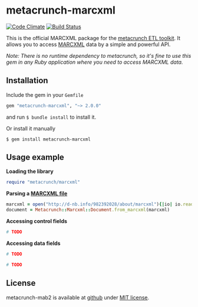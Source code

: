 metacrunch-marcxml
==================

[![Code Climate](https://codeclimate.com/github/ubpb/metacrunch-marcxml/badges/gpa.svg)](https://codeclimate.com/github/ubpb/metacrunch-marcxml)
[![Build Status](https://travis-ci.org/ubpb/metacrunch-marcxml.svg)](https://travis-ci.org/ubpb/metacrunch-marcxml)

This is the official MARCXML package for the [metacrunch ETL toolkit](https://github.com/ubpb/metacrunch). It allows you to access [MARCXML](http://www.loc.gov/standards/marcxml/) data by a simple and powerful API.

*Note: There is no runtime dependency to metacrunch, so it's fine to use this gem in any Ruby application where you need to access MARCXML data.*


Installation
------------

Include the gem in your `Gemfile`

```ruby
gem "metacrunch-marcxml", "~> 2.0.0"
```

and run `$ bundle install` to install it.

Or install it manually

```
$ gem install metacrunch-marcxml
```


Usage example
-------------

**Loading the library**
```ruby
require "metacrunch/marcxml"
```

**Parsing a [MARCXML file](http://d-nb.info/982392028/about/marcxml)**
```ruby
marcxml = open("http://d-nb.info/982392028/about/marcxml"){|io| io.read}
document = Metacrunch::Marcxml::Document.from_marcxml(marcxml)
```

**Accessing control fields**
```ruby
# TODO
```

**Accessing data fields**
```ruby
# TODO
```

```ruby
# TODO
```

License
-------

metacrunch-mab2 is available at [github](https://github.com/ubpb/metacrunch-mab2) under [MIT license](https://github.com/ubpb/metacrunch-mab2/blob/master/License.txt).
